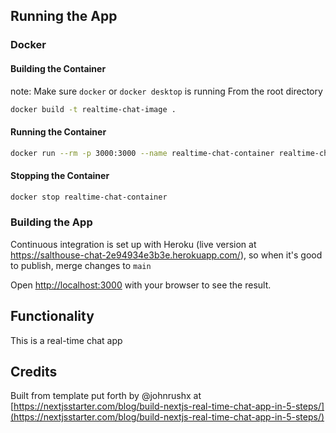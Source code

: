 ## Running the App
### Docker
#### Building the Container
note: Make sure `docker` or `docker desktop` is running
From the root directory
```bash
docker build -t realtime-chat-image .  
```
#### Running the Container
```bash
docker run --rm -p 3000:3000 --name realtime-chat-container realtime-chat-image
```

#### Stopping the Container
```bash
docker stop realtime-chat-container
```

### Building the App
Continuous integration is set up with Heroku (live version at https://salthouse-chat-2e94934e3b3e.herokuapp.com/), 
so when it's good to publish, merge changes to `main`

Open [http://localhost:3000](http://localhost:3000) with your browser to see the result.

## Functionality
This is a real-time chat app

## Credits
Built from template put forth by @johnrushx at [https://nextjsstarter.com/blog/build-nextjs-real-time-chat-app-in-5-steps/](https://nextjsstarter.com/blog/build-nextjs-real-time-chat-app-in-5-steps/)